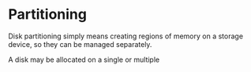 # Partitioning

Disk partitioning simply means creating regions of memory on a storage device, so they can be managed separately.

A disk may be allocated on a single or multiple 
